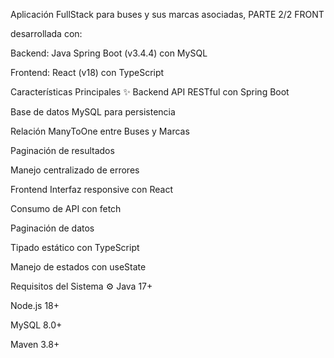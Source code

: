 


Aplicación FullStack para  buses y sus marcas asociadas, PARTE 2/2 FRONT

desarrollada con:

Backend: Java Spring Boot (v3.4.4) con MySQL

Frontend: React (v18) con TypeScript

Características Principales ✨
Backend
API RESTful con Spring Boot

Base de datos MySQL para persistencia

Relación ManyToOne entre Buses y Marcas

Paginación de resultados

Manejo centralizado de errores

Frontend
Interfaz responsive con React

Consumo de API con fetch

Paginación de datos

Tipado estático con TypeScript

Manejo de estados con useState

Requisitos del Sistema ⚙️
Java 17+

Node.js 18+

MySQL 8.0+

Maven 3.8+
